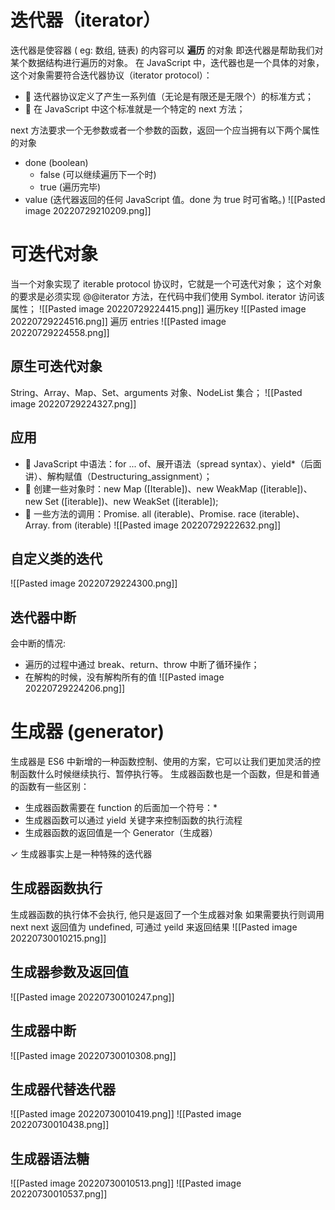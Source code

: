 # 迭代器（iterator）
迭代器是使容器 ( eg: 数组, 链表) 的内容可以 **遍历** 的对象
即迭代器是帮助我们对某个数据结构进行遍历的对象。
在 JavaScript 中，迭代器也是一个具体的对象，这个对象需要符合迭代器协议（iterator protocol）：
-  迭代器协议定义了产生一系列值（无论是有限还是无限个）的标准方式； 
-  在 JavaScript 中这个标准就是一个特定的 next 方法；

next 方法要求一个无参数或者一个参数的函数，返回一个应当拥有以下两个属性的对象
- done (boolean)
	- false (可以继续遍历下一个时)
	- true (遍历完毕)
- value (迭代器返回的任何 JavaScript 值。done 为 true 时可省略。)
![[Pasted image 20220729210209.png]]

# 可迭代对象
当一个对象实现了 iterable protocol 协议时，它就是一个可迭代对象；
这个对象的要求是必须实现 @@iterator 方法，在代码中我们使用 Symbol. iterator 访问该属性；
![[Pasted image 20220729224415.png]]
遍历key
![[Pasted image 20220729224516.png]]
遍历 entries
![[Pasted image 20220729224558.png]]

## 原生可迭代对象
String、Array、Map、Set、arguments 对象、NodeList 集合；
![[Pasted image 20220729224327.png]]
## 应用
-  JavaScript 中语法：for ... of、展开语法（spread syntax）、yield*（后面讲）、解构赋值（Destructuring_assignment）； 
-  创建一些对象时：new Map ([Iterable])、new WeakMap ([iterable])、new Set ([iterable])、new WeakSet ([iterable]); 
-  一些方法的调用：Promise. all (iterable)、Promise. race (iterable)、Array. from (iterable)
![[Pasted image 20220729222632.png]]
## 自定义类的迭代
![[Pasted image 20220729224300.png]]
## 迭代器中断
会中断的情况:
- 遍历的过程中通过 break、return、throw 中断了循环操作；
- 在解构的时候，没有解构所有的值
![[Pasted image 20220729224206.png]]
# 生成器 (generator)
生成器是 ES6 中新增的一种函数控制、使用的方案，它可以让我们更加灵活的控制函数什么时候继续执行、暂停执行等。
生成器函数也是一个函数，但是和普通的函数有一些区别：
- 生成器函数需要在 function 的后面加一个符号：*
- 生成器函数可以通过 yield 关键字来控制函数的执行流程
- 生成器函数的返回值是一个 Generator（生成器）

✓ 生成器事实上是一种特殊的迭代器

## 生成器函数执行
生成器函数的执行体不会执行, 他只是返回了一个生成器对象
如果需要执行则调用 next
next 返回值为 undefined, 可通过 yeild 来返回结果
![[Pasted image 20220730010215.png]]
## 生成器参数及返回值
![[Pasted image 20220730010247.png]]

## 生成器中断
![[Pasted image 20220730010308.png]]

## 生成器代替迭代器
![[Pasted image 20220730010419.png]]
![[Pasted image 20220730010438.png]]
## 生成器语法糖
![[Pasted image 20220730010513.png]]
![[Pasted image 20220730010537.png]]